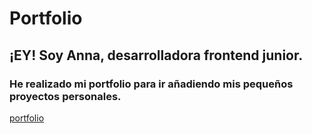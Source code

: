 # Portfolio

## ¡EY! Soy Anna, desarrolladora frontend junior.

### He realizado mi portfolio para ir añadiendo mis pequeños proyectos personales. 


[portfolio](https://annaledesma.github.io/)
